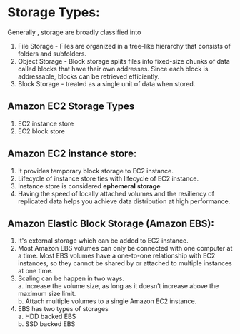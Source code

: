 # Storage Types:

Generally , storage are broadly classified into
1. File Storage - Files are organized in a tree-like hierarchy that consists of folders and subfolders. 
2. Object Storage - Block storage splits files into fixed-size chunks of data called blocks that have their own addresses. Since each block is addressable, blocks can be retrieved efficiently.
3. Block Storage - treated as a single unit of data when stored.

## Amazon EC2 Storage Types

1. EC2 instance store
2. EC2 block store

## Amazon EC2 instance store:
1. It provides temporary block storage to EC2 instance.
2. Lifecycle of instance store ties with lifecycle of EC2 instance.
3. Instance store is considered **ephemeral storage**
4. Having the speed of locally attached volumes and the resiliency of replicated data helps you achieve data distribution at high performance.

## Amazon Elastic Block Storage (Amazon EBS):
1. It's external storage which can be added to EC2 instance.
2. Most Amazon EBS volumes can only be connected with one computer at a time. Most EBS volumes have a one-to-one relationship with EC2 instances, so they cannot be shared by or attached to multiple instances at one time.
3. Scaling can be happen in two ways.<br>
  a. Increase the volume size, as long as it doesn’t increase above the maximum size limit.<br>
  b. Attach multiple volumes to a single Amazon EC2 instance. <br>
4. EBS has two types of storages<br>
  a. HDD backed EBS<br>
  b. SSD backed EBS<br>
  
  

